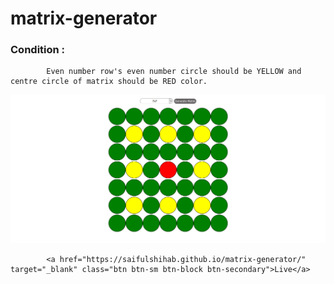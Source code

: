 # matrix-generator

### Condition : 
            Even number row's even number circle should be YELLOW and centre circle of matrix should be RED color.

<img src="matrix.png" />

            <a href="https://saifulshihab.github.io/matrix-generator/" target="_blank" class="btn btn-sm btn-block btn-secondary">Live</a>

